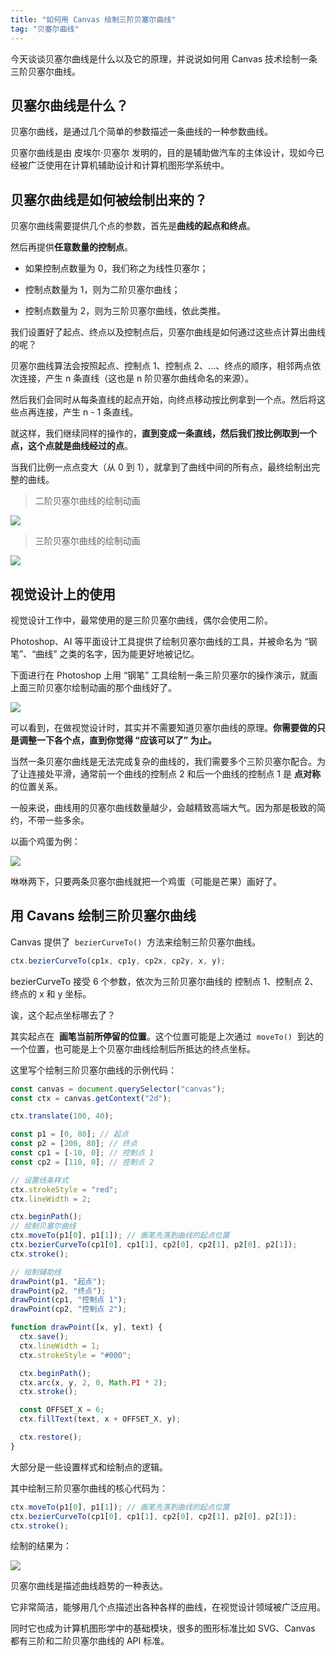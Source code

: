 ```yaml
---
title: "如何用 Canvas 绘制三阶贝塞尔曲线"
tag: "贝塞尔曲线"
---
```


今天谈谈贝塞尔曲线是什么以及它的原理，并说说如何用 Canvas 技术绘制一条三阶贝塞尔曲线。

## 贝塞尔曲线是什么？

贝塞尔曲线，是通过几个简单的参数描述一条曲线的一种参数曲线。

贝塞尔曲线是由 皮埃尔·贝塞尔 发明的，目的是辅助做汽车的主体设计，现如今已经被广泛使用在计算机辅助设计和计算机图形学系统中。

## 贝塞尔曲线是如何被绘制出来的？

贝塞尔曲线需要提供几个点的参数，首先是**曲线的起点和终点**。

然后再提供**任意数量的控制点**。

- 如果控制点数量为 0，我们称之为线性贝塞尔；

- 控制点数量为 1，则为二阶贝塞尔曲线；

- 控制点数量为 2，则为三阶贝塞尔曲线，依此类推。

我们设置好了起点、终点以及控制点后，贝塞尔曲线是如何通过这些点计算出曲线的呢？

贝塞尔曲线算法会按照起点、控制点 1、控制点 2、...、终点的顺序，相邻两点依次连接，产生 n 条直线（这也是 n 阶贝塞尔曲线命名的来源）。

然后我们会同时从每条直线的起点开始，向终点移动按比例拿到一个点。然后将这些点再连接，产生 n - 1 条直线。

就这样，我们继续同样的操作的，**直到变成一条直线，然后我们按比例取到一个点，这个点就是曲线经过的点**。

当我们比例一点点变大（从 0 到 1），就拿到了曲线中间的所有点，最终绘制出完整的曲线。

> 二阶贝塞尔曲线的绘制动画

<img src="../imgs/79/01.gif" />

> 三阶贝塞尔曲线的绘制动画

<img src="../imgs/79/02.gif" />

## 视觉设计上的使用

视觉设计工作中，最常使用的是三阶贝塞尔曲线，偶尔会使用二阶。

Photoshop、AI 等平面设计工具提供了绘制贝塞尔曲线的工具，并被命名为 “钢笔”、“曲线” 之类的名字，因为能更好地被记忆。

下面进行在 Photoshop 上用 “钢笔” 工具绘制一条三阶贝塞尔的操作演示，就画上面三阶贝塞尔绘制动画的那个曲线好了。

<img src="../imgs/79/03.gif" />

可以看到，在做视觉设计时，其实并不需要知道贝塞尔曲线的原理。**你需要做的只是调整一下各个点，直到你觉得 “应该可以了” 为止。**

当然一条贝塞尔曲线是无法完成复杂的曲线的，我们需要多个三阶贝塞尔配合。为了让连接处平滑，通常前一个曲线的控制点 2 和后一个曲线的控制点 1 是 **点对称** 的位置关系。

一般来说，曲线用的贝塞尔曲线数量越少，会越精致高端大气。因为那是极致的简约，不带一些多余。

以画个鸡蛋为例：

<img src="../imgs/79/04.gif" />

咻咻两下，只要两条贝塞尔曲线就把一个鸡蛋（可能是芒果）画好了。

## 用 Cavans 绘制三阶贝塞尔曲线

Canvas 提供了  `bezierCurveTo()`  方法来绘制三阶贝塞尔曲线。

```js
ctx.bezierCurveTo(cp1x, cp1y, cp2x, cp2y, x, y);
```

bezierCurveTo 接受 6 个参数，依次为三阶贝塞尔曲线的 控制点 1、控制点 2、终点的 x 和 y 坐标。

诶，这个起点坐标哪去了？

其实起点在  **画笔当前所停留的位置**。这个位置可能是上次通过  `moveTo()`  到达的一个位置，也可能是上个贝塞尔曲线绘制后所抵达的终点坐标。

这里写个绘制三阶贝塞尔曲线的示例代码：

```js
const canvas = document.querySelector("canvas");
const ctx = canvas.getContext("2d");

ctx.translate(100, 40);

const p1 = [0, 80]; // 起点
const p2 = [200, 80]; // 终点
const cp1 = [-10, 0]; // 控制点 1
const cp2 = [110, 0]; // 控制点 2

// 设置线条样式
ctx.strokeStyle = "red";
ctx.lineWidth = 2;

ctx.beginPath();
// 绘制贝塞尔曲线
ctx.moveTo(p1[0], p1[1]); // 画笔先落到曲线的起点位置
ctx.bezierCurveTo(cp1[0], cp1[1], cp2[0], cp2[1], p2[0], p2[1]);
ctx.stroke();

// 绘制辅助线
drawPoint(p1, "起点");
drawPoint(p2, "终点");
drawPoint(cp1, "控制点 1");
drawPoint(cp2, "控制点 2");

function drawPoint([x, y], text) {
  ctx.save();
  ctx.lineWidth = 1;
  ctx.strokeStyle = "#000";

  ctx.beginPath();
  ctx.arc(x, y, 2, 0, Math.PI * 2);
  ctx.stroke();

  const OFFSET_X = 6;
  ctx.fillText(text, x + OFFSET_X, y);

  ctx.restore();
}
```

大部分是一些设置样式和绘制点的逻辑。

其中绘制三阶贝塞尔曲线的核心代码为：

```js
ctx.moveTo(p1[0], p1[1]); // 画笔先落到曲线的起点位置
ctx.bezierCurveTo(cp1[0], cp1[1], cp2[0], cp2[1], p2[0], p2[1]);
ctx.stroke();
```

绘制的结果为：

<img src="../imgs/79/01.webp" />

贝塞尔曲线是描述曲线趋势的一种表达。

它非常简洁，能够用几个点描述出各种各样的曲线，在视觉设计领域被广泛应用。

同时它也成为计算机图形学中的基础模块，很多的图形标准比如 SVG、Canvas 都有三阶和二阶贝塞尔曲线的 API 标准。
